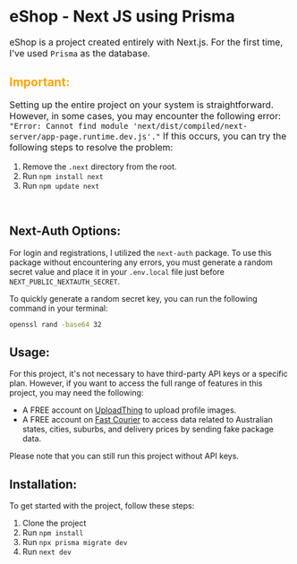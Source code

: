 <h1>eShop - Next JS using Prisma</h1>
<p style="font-size: 16px;">
eShop is a project created entirely with Next.js. For the first time, I've used <code>Prisma</code> as the database.
</p>

<h2>
<span style="color: orange;">Important:</span>
</h2>
<p style="font-size: 16px;">
Setting up the entire project on your system is straightforward. However, in some cases, you may encounter the following error: <code>"Error: Cannot find module 'next/dist/compiled/next-server/app-page.runtime.dev.js'."</code> If this occurs, you can try the following steps to resolve the problem:
</p>
<ol>
<li>Remove the <code>.next</code> directory from the root.</li>
<li>Run <code>npm install next</code></li>
<li>Run <code>npm update next</code></li>
</ol><br/>
<h2>
Next-Auth Options:
</h2>
<p>
For login and registrations, I utilized the <code>next-auth</code> package. To use this package without encountering any errors, you must generate a random secret value and place it in your <code>.env.local</code> file just before <code>NEXT_PUBLIC_NEXTAUTH_SECRET</code>.

To quickly generate a random secret key, you can run the following command in your terminal:
```bash
openssl rand -base64 32
```
</p>
<h2>Usage:</h2>
For this project, it's not necessary to have third-party API keys or a specific plan. However, if you want to access the full range of features in this project, you may need the following:
<p>
<ul>
<li>A FREE account on <a href="https://uploadthing.com/" target="_blank">UploadThing</a> to upload profile images.</li>
<li>A FREE account on <a href="https://fastcourier.com.au/" target="_blank">Fast Courier</a> to access data related to Australian states, cities, suburbs, and delivery prices by sending fake package data.</li>
</ul>
Please note that you can still run this project without API keys.
</p>
<h2>Installation:</h2>
<p>To get started with the project, follow these steps:</p>
<ol>
<li>Clone the project</li>
<li>Run <code>npm install</code></li>
<li>Run <code>npx prisma migrate dev</code></li>
<li>Run <code>next dev</code></li>
</ol>

